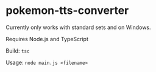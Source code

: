 # pokemon-tts-converter
Currently only works with standard sets and on Windows.

Requires Node.js and TypeScript

Build:
```tsc```

Usage:
```node main.js <filename>```